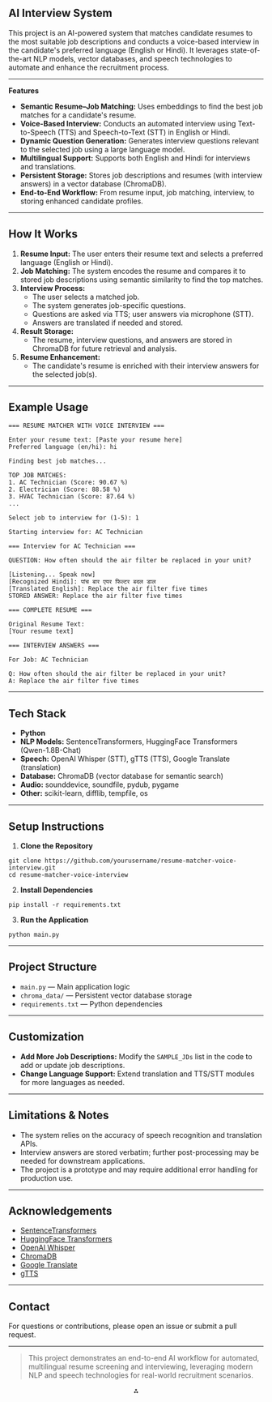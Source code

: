 ## AI Interview System

This project is an AI-powered system that matches candidate resumes to the most suitable job descriptions and conducts a voice-based interview in the candidate's preferred language (English or Hindi). It leverages state-of-the-art NLP models, vector databases, and speech technologies to automate and enhance the recruitment process.

---

**Features**

- **Semantic Resume–Job Matching:** Uses embeddings to find the best job matches for a candidate's resume.
- **Voice-Based Interview:** Conducts an automated interview using Text-to-Speech (TTS) and Speech-to-Text (STT) in English or Hindi.
- **Dynamic Question Generation:** Generates interview questions relevant to the selected job using a large language model.
- **Multilingual Support:** Supports both English and Hindi for interviews and translations.
- **Persistent Storage:** Stores job descriptions and resumes (with interview answers) in a vector database (ChromaDB).
- **End-to-End Workflow:** From resume input, job matching, interview, to storing enhanced candidate profiles.

---

## How It Works

1. **Resume Input:**
The user enters their resume text and selects a preferred language (English or Hindi).
2. **Job Matching:**
The system encodes the resume and compares it to stored job descriptions using semantic similarity to find the top matches.
3. **Interview Process:**
    - The user selects a matched job.
    - The system generates job-specific questions.
    - Questions are asked via TTS; user answers via microphone (STT).
    - Answers are translated if needed and stored.
4. **Result Storage:**
    - The resume, interview questions, and answers are stored in ChromaDB for future retrieval and analysis.
5. **Resume Enhancement:**
    - The candidate's resume is enriched with their interview answers for the selected job(s).

---

## Example Usage

```
=== RESUME MATCHER WITH VOICE INTERVIEW ===

Enter your resume text: [Paste your resume here]
Preferred language (en/hi): hi

Finding best job matches...

TOP JOB MATCHES:
1. AC Technician (Score: 90.67 %)
2. Electrician (Score: 88.58 %)
3. HVAC Technician (Score: 87.64 %)
...

Select job to interview for (1-5): 1

Starting interview for: AC Technician

=== Interview for AC Technician ===

QUESTION: How often should the air filter be replaced in your unit?

[Listening... Speak now]
[Recognized Hindi]: पांच बार एयर फिल्टर बदल डाल
[Translated English]: Replace the air filter five times
STORED ANSWER: Replace the air filter five times

=== COMPLETE RESUME ===

Original Resume Text:
[Your resume text]

=== INTERVIEW ANSWERS ===

For Job: AC Technician

Q: How often should the air filter be replaced in your unit?
A: Replace the air filter five times
```


---

## Tech Stack

- **Python**
- **NLP Models:** SentenceTransformers, HuggingFace Transformers (Qwen-1.8B-Chat)
- **Speech:** OpenAI Whisper (STT), gTTS (TTS), Google Translate (translation)
- **Database:** ChromaDB (vector database for semantic search)
- **Audio:** sounddevice, soundfile, pydub, pygame
- **Other:** scikit-learn, difflib, tempfile, os

---

## Setup Instructions

1. **Clone the Repository**

```
git clone https://github.com/yourusername/resume-matcher-voice-interview.git
cd resume-matcher-voice-interview
```

2. **Install Dependencies**

```
pip install -r requirements.txt
```

3. **Run the Application**

```
python main.py
```


---

## Project Structure

- `main.py` — Main application logic
- `chroma_data/` — Persistent vector database storage
- `requirements.txt` — Python dependencies

---

## Customization

- **Add More Job Descriptions:**
Modify the `SAMPLE_JDs` list in the code to add or update job descriptions.
- **Change Language Support:**
Extend translation and TTS/STT modules for more languages as needed.

---

## Limitations \& Notes

- The system relies on the accuracy of speech recognition and translation APIs.
- Interview answers are stored verbatim; further post-processing may be needed for downstream applications.
- The project is a prototype and may require additional error handling for production use.

---

## Acknowledgements

- [SentenceTransformers](https://www.sbert.net/)
- [HuggingFace Transformers](https://huggingface.co/)
- [OpenAI Whisper](https://github.com/openai/whisper)
- [ChromaDB](https://www.trychroma.com/)
- [Google Translate](https://pypi.org/project/googletrans/)
- [gTTS](https://pypi.org/project/gTTS/)

---

## Contact

For questions or contributions, please open an issue or submit a pull request.

---

> This project demonstrates an end-to-end AI workflow for automated, multilingual resume screening and interviewing, leveraging modern NLP and speech technologies for real-world recruitment scenarios.

<div style="text-align: center">⁂</div>


